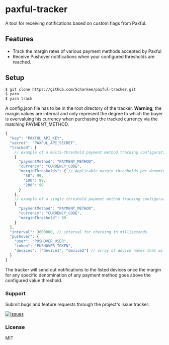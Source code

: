 # paxful-tracker

A tool for receiving notifications based on custom flags from Paxful.

## Features

- Track the margin rates of various payment methods accepted by Paxful
- Receive Pushover notifications when your configured thresholds are reached.

## Setup

```bash
$ git clone https://github.com/Scharkee/paxful-tracker.git
$ yarn
$ yarn track
```

A config.json file has to be in the root directory of the tracker. **Warning**, the margin values are internal and only represent the degree to which the buyer is overvaluing his currency when purchasing the tracked currency via the matching PAYMENT_METHOD.

```javascript
{
  "key": "PAXFUL_API_KEY",
  "secret": "PAXFUL_API_SECRET",
  "tracked": [
    // example of a multi-threshold payment method tracking configuration
    {
      "paymentMethod": "PAYMENT_METHOD",
      "currency": "CURRENCY_CODE",
      "marginThresholds": { // Applicable margin thresholds per denomination of the selected payment method
        "50": 99,
        "100": 99,
        "200": 99
      }
    },
    // example of a single threshold payment method tracking configuration
    {
      "paymentMethod": "PAYMENT_METHOD",
      "currency": "CURRENCY_CODE",
      "marginThreshold": 99
    }
  ],
  "interval": 3600000, // interval for checking in milliseconds
  "pushover": {
    "user": "PUSHOVER_USER",
    "token": "PUSHOVER_TOKEN",
    "devices": ["device1", "device2"] // array of device names that will be notified
  }
}
```

The tracker will send out notifications to the listed devices once the margin for any specific denomination of any payment method goes above the configured value threshold.

### Support

Submit bugs and feature requests through the project's issue tracker:

[![Issues](http://img.shields.io/github/issues/Scharkee/paxful-tracker.svg)](https://github.com/Scharkee/paxful-tracker/issues)

### License

MIT
